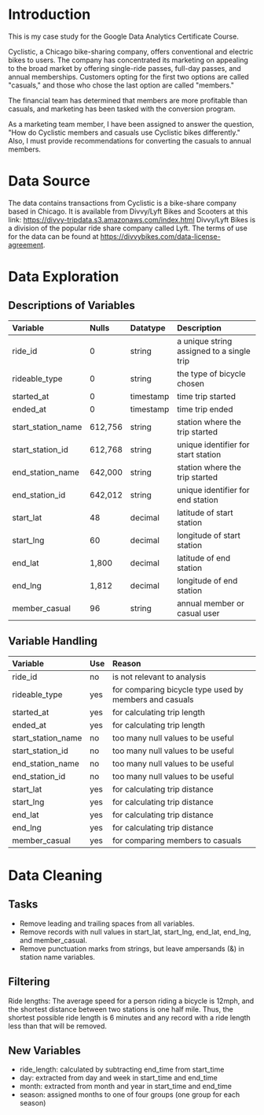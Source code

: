 # Introduction
This is my case study for the Google Data Analytics Certificate Course.

Cyclistic, a Chicago bike-sharing company, offers conventional and electric bikes to users. The company has concentrated its marketing on appealing to the broad market by offering single-ride passes, full-day passes, and annual memberships. Customers opting for the first two options are called "casuals," and those who chose the last option are called "members."

The financial team has determined that members are more profitable than casuals, and marketing has been tasked with the conversion program.

As a marketing team member, I have been assigned to answer the question, "How do Cyclistic members and casuals use Cyclistic bikes differently." Also, I must provide recommendations for converting the casuals to annual members.

# Data Source
The data contains transactions from Cyclistic is a bike-share company based in Chicago. It is available from Divvy/Lyft Bikes and Scooters at this link: https://divvy-tripdata.s3.amazonaws.com/index.html Divvy/Lyft Bikes is a division of the popular ride share company called Lyft. The terms of use for the data can be found at https://divvybikes.com/data-license-agreement.

# Data Exploration
## Descriptions of Variables
| Variable           | Nulls   | Datatype  | Description                               |
| :---               | :---    | :---      | :---                                      |
| ride_id            | 0       | string    | a unique string assigned to a single trip |
| rideable_type      | 0       | string    | the type of bicycle chosen                |
| started_at         | 0       | timestamp | time trip started                         |
| ended_at           | 0       | timestamp | time trip ended                           |
| start_station_name | 612,756 | string    | station where the trip started            |
| start_station_id   | 612,768 | string    | unique identifier for start station       |
| end_station_name   | 642,000 | string    | station where the trip started            |
| end_station_id     | 642,012 | string    | unique identifier for end station         |
| start_lat          | 48      | decimal   | latitude of start station                 |
| start_lng          | 60      | decimal   | longitude of start station                |
| end_lat            | 1,800   | decimal   | latitude of end station                   |
| end_lng            | 1,812   | decimal   | longitude of end station                  |
| member_casual      | 96      | string    | annual member or casual user              |

## Variable Handling
| Variable           | Use | Reason                                                 |
| :---               | :---| :---                                                   |
| ride_id            | no  | is not relevant to analysis                            |  
| rideable_type      | yes | for comparing bicycle type used by members and casuals |
| started_at         | yes | for calculating trip length                            |
| ended_at           | yes | for calculating trip length                            |
| start_station_name | no  | too many null values to be useful                      |
| start_station_id   | no  | too many null values to be useful                      |
| end_station_name   | no  | too many null values to be useful                      |
| end_station_id     | no  | too many null values to be useful                      |
| start_lat          | yes | for calculating trip distance                          |
| start_lng          | yes | for calculating trip distance                          |
| end_lat            | yes | for calculating trip distance                          |
| end_lng            | yes | for calculating trip distance                          |
| member_casual      | yes | for comparing members to casuals                       |

# Data Cleaning
## Tasks
- Remove leading and trailing spaces from all variables.
- Remove records with null values in start_lat, start_lng, end_lat, end_lng, and member_casual.
- Remove punctuation marks from strings, but leave ampersands (&) in station name variables.

## Filtering
Ride lengths:
The average speed for a person riding a bicycle is 12mph, and the shortest distance between two stations is one half mile. Thus, the shortest possible ride length is 6 minutes and any record with a ride length less than that will be removed.

## New Variables
- ride_length: calculated by subtracting end_time from start_time
- day: extracted from day and week in start_time and end_time
- month: extracted from month and year in start_time and end_time
- season: assigned months to one of four groups (one group for each season)
